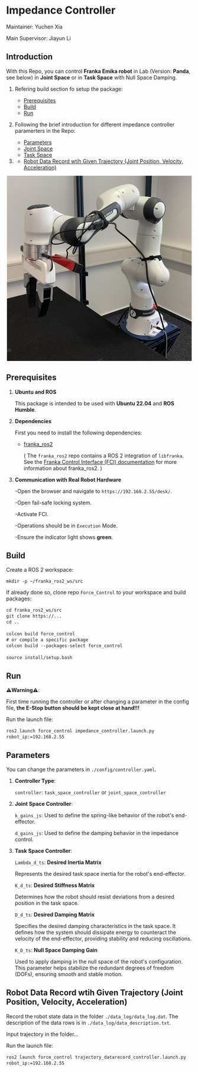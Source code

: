# Impedance Controller
Maintainer: Yuchen Xia

Main Supervisor: Jiayun Li

## Introduction 
With this Repo, you can control **Franka Emika robot** in Lab (Version: **Panda**, see below) in **Joint Space** or in **Task Space** with Null Space Damping.

1. Refering build section fo setup the package:
    - [Prerequisites](#prerequisites)
    - [Build](#build)
    - [Run](#run)

2. Following the brief introduction for different impedance controller paramerters in the Repo:
    - [Parameters](#parameters)
    - [Joint Space](#joint-space-impedance-controller)
    - [Task Space](#task-space-impedance-controller-with-null-space-damping)

3. - [Robot Data Record wtih Given Trajectory (Joint Position, Velocity, Acceleration)](#robot-data-record-wtih-given-trajectory-(joint-position,velocity,-Acceleration))

<p align="center">
<img src="./doc/roboter_arm.jpg" alt="Panda Robot" width="500" height="500">
</p>


## Prerequisites
1. __Ubuntu and ROS__

   This package is intended to be used with **Ubuntu 22.04** and **ROS Humble**.

2. __Dependencies__

   First you need to install the following dependencies:
   <!-- * [libfranka](https://github.com/frankaemika/libfranka) -->
   * [franka_ros2](https://github.com/frankaemika/franka_ros2)

     ( The `franka_ros2` repo contains a ROS 2 integration of `libfranka`. See the [Franka Control Interface (FCI) documentation](https://frankaemika.github.io/docs/franka_ros2.html) for more information about franka_ros2. )

3. __Communication with Real Robot Hardware__

   -Open the browser and navigate to `https://192.168.2.55/desk/`.

   -Open fail-safe locking system.

   -Activate FCI.

   -Operations should be in `Execution` Mode.

   -Ensure the indicator light shows **green**.


## Build
Create a ROS 2 workspace:

```
mkdir -p ~/franka_ros2_ws/src
```


If already done so, clone repo `Force_Control` to your workspace and build packages:

```
cd franka_ros2_ws/src
git clone https://...
cd ..

colcon build force_control
# or compile a specific package
colcon build --packages-select force_control 

source install/setup.bash
```

## Run
**⚠️Warning⚠️**:

First time running the controller or after changing a parameter in the config file, **the E-Stop button should be kept close at hand!!!**

Run the launch file:
```
ros2 launch force_control impedance_controller.launch.py robot_ip:=192.168.2.55
```

## Parameters

You can change the parameters in `./config/controller.yaml`.

1. **Controller Type**: 
        
   `controller`: `task_space_controller` or `joint_space_controller`

    
2. **Joint Space Controller**:

   `k_gains_js`: Used to define the spring-like behavior of the robot's end-effector.

   `d_gains_js`: Used to define the damping behavior in the impedance control.
    

3. **Task Space Controller**:

   `Lambda_d_ts`: **Desired Inertia Matrix**
                
   Represents the desired task space inertia for the robot's end-effector.

   `K_d_ts`: **Desired Stiffness Matrix**

   Determines how the robot should resist deviations from a desired position in the task space.
 
   `D_d_ts`: **Desired Damping Matrix**
            
   Specifies the desired damping characteristics in the task space. It defines how the system should dissipate energy to counteract the velocity of the end-effector, providing stability and reducing oscillations.

   `K_D_ts`: **Null Space Damping Gain**
            
   Used to apply damping in the null space of the robot's configuration. This parameter helps stabilize the redundant degrees of freedom (DOFs), ensuring smooth and stable motion.


## Robot Data Record wtih Given Trajectory (Joint Position, Velocity, Acceleration)

Record the robot state data in the folder `./data_log/data_log.dat`. The description of the data rows is in `./data_log/data_description.txt`.

Input trajectory in the folder...

Run the launch file:
```
ros2 launch force_control trajectory_datarecord_controller.launch.py robot_ip:=192.168.2.55
```

